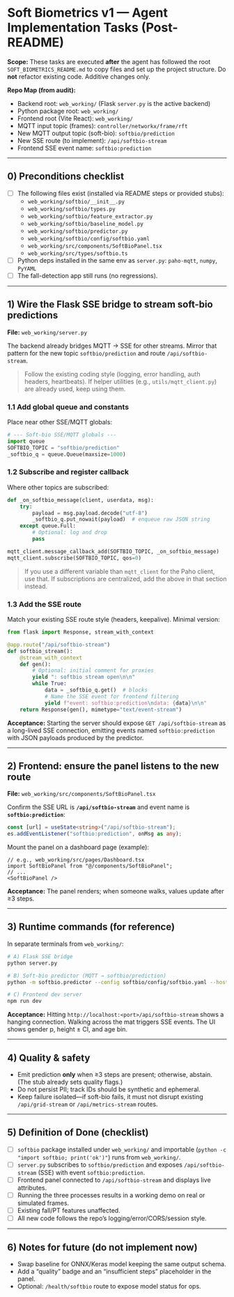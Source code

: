 
# Soft Biometrics v1 — Agent Implementation Tasks (Post-README)

**Scope:** These tasks are executed **after** the agent has followed the root `SOFT_BIOMETRICS_README.md` to copy files and set up the project structure. Do **not** refactor existing code. Additive changes only.

**Repo Map (from audit):**
- Backend root: `web_working/` (Flask `server.py` is the active backend)
- Python package root: `web_working/`
- Frontend root (Vite React): `web_working/`
- MQTT input topic (frames): `controller/networkx/frame/rft`
- New MQTT output topic (soft-bio): `softbio/prediction`
- New SSE route (to implement): `/api/softbio-stream`
- Frontend SSE event name: `softbio:prediction`

---

## 0) Preconditions checklist

- [ ] The following files exist (installed via README steps or provided stubs):
  - `web_working/softbio/__init__.py`
  - `web_working/softbio/types.py`
  - `web_working/softbio/feature_extractor.py`
  - `web_working/softbio/baseline_model.py`
  - `web_working/softbio/predictor.py`
  - `web_working/softbio/config/softbio.yaml`
  - `web_working/src/components/SoftBioPanel.tsx`
  - `web_working/src/types/softbio.ts`
- [ ] Python deps installed in the same env as `server.py`: `paho-mqtt`, `numpy`, `PyYAML`
- [ ] The fall-detection app still runs (no regressions).

---

## 1) Wire the Flask SSE bridge to stream soft-bio predictions

**File:** `web_working/server.py`

The backend already bridges MQTT → SSE for other streams. Mirror that pattern for the new topic `softbio/prediction` and route `/api/softbio-stream`.

> Follow the existing coding style (logging, error handling, auth headers, heartbeats). If helper utilities (e.g., `utils/mqtt_client.py`) are already used, keep using them.

### 1.1 Add global queue and constants

Place near other SSE/MQTT globals:

```python
# --- Soft-bio SSE/MQTT globals ---
import queue
SOFTBIO_TOPIC = "softbio/prediction"
_softbio_q = queue.Queue(maxsize=1000)
```

### 1.2 Subscribe and register callback

Where other topics are subscribed:

```python
def _on_softbio_message(client, userdata, msg):
    try:
        payload = msg.payload.decode("utf-8")
        _softbio_q.put_nowait(payload)  # enqueue raw JSON string
    except queue.Full:
        # Optional: log and drop
        pass

mqtt_client.message_callback_add(SOFTBIO_TOPIC, _on_softbio_message)
mqtt_client.subscribe(SOFTBIO_TOPIC, qos=0)
```

> If you use a different variable than `mqtt_client` for the Paho client, use that. If subscriptions are centralized, add the above in that section instead.

### 1.3 Add the SSE route

Match your existing SSE route style (headers, keepalive). Minimal version:

```python
from flask import Response, stream_with_context

@app.route("/api/softbio-stream")
def softbio_stream():
    @stream_with_context
    def gen():
        # Optional: initial comment for proxies
        yield ": softbio stream open\n\n"
        while True:
            data = _softbio_q.get()  # blocks
            # Name the SSE event for frontend filtering
            yield f"event: softbio:prediction\ndata: {data}\n\n"
    return Response(gen(), mimetype="text/event-stream")
```

**Acceptance:** Starting the server should expose `GET /api/softbio-stream` as a long-lived SSE connection, emitting events named `softbio:prediction` with JSON payloads produced by the predictor.

---

## 2) Frontend: ensure the panel listens to the new route

**File:** `web_working/src/components/SoftBioPanel.tsx`

Confirm the SSE URL is **`/api/softbio-stream`** and event name is **`softbio:prediction`**:

```ts
const [url] = useState<string>("/api/softbio-stream");
es.addEventListener("softbio:prediction", onMsg as any);
```

Mount the panel on a dashboard page (example):

```tsx
// e.g., web_working/src/pages/Dashboard.tsx
import SoftBioPanel from "@/components/SoftBioPanel";
// ...
<SoftBioPanel />
```

**Acceptance:** The panel renders; when someone walks, values update after ≥3 steps.

---

## 3) Runtime commands (for reference)

In separate terminals from `web_working/`:

```bash
# A) Flask SSE bridge
python server.py

# B) Soft-bio predictor (MQTT → softbio/prediction)
python -m softbio.predictor --config softbio/config/softbio.yaml --host <broker> --port 1883

# C) Frontend dev server
npm run dev
```

**Acceptance:** Hitting `http://localhost:<port>/api/softbio-stream` shows a hanging connection. Walking across the mat triggers SSE events. The UI shows gender p, height ± CI, and age bin.

---

## 4) Quality & safety

- Emit prediction **only** when ≥3 steps are present; otherwise, abstain. (The stub already sets quality flags.)
- Do not persist PII; track IDs should be synthetic and ephemeral.
- Keep failure isolated—if soft-bio fails, it must not disrupt existing `/api/grid-stream` or `/api/metrics-stream` routes.

---

## 5) Definition of Done (checklist)

- [ ] `softbio` package installed under `web_working/` and importable (`python -c "import softbio; print('ok')"`) runs from `web_working/`.
- [ ] `server.py` subscribes to `softbio/prediction` and exposes `/api/softbio-stream` (SSE) with event `softbio:prediction`.
- [ ] Frontend panel connected to `/api/softbio-stream` and displays live attributes.
- [ ] Running the three processes results in a working demo on real or simulated frames.
- [ ] Existing fall/PT features unaffected.
- [ ] All new code follows the repo’s logging/error/CORS/session style.

---

## 6) Notes for future (do not implement now)

- Swap baseline for ONNX/Keras model keeping the same output schema.
- Add a “quality” badge and an “insufficient steps” placeholder in the panel.
- Optional: `/health/softbio` route to expose model status for ops.
